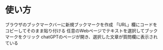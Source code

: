 # 使い方

ブラウザのブックマークバーに新規ブックマークを作成
「URL」欄にコードをコピーしてそのまま貼り付ける
任意のWebページでテキストを選択してブックマークをクリック
chatGPTのページが開き、選択した文章が質問欄に表示されている
